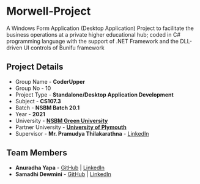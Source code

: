 # Morwell-Project
A Windows Form Application (Desktop Application) Project to facilitate the business operations at a private higher educational hub; coded in C# programming language with the support of .NET Framework and the DLL-driven UI controls of Bunifu framework

## Project Details
- Group Name - **CoderUpper**
- Group No - 10
- Project Type - **Standalone/Desktop Application Development**
- Subject - **CS107.3**
- Batch - **NSBM Batch 20.1**
- Year - **2021**
- University - [**NSBM Green University**](https://www.nsbm.ac.lk/)
- Partner University - [**University of Plymouth**](https://www.plymouth.ac.uk/)
- Supervisor - **Mr. Pramudya Thilakarathna** - [LinkedIn](https://www.linkedin.com/in/pramudya-tilakaratne-44023896/)

## Team Members
- **Anuradha Yapa** - [GitHub](https://github.com/AnuradhaYapa95) | [LinkedIn](https://www.linkedin.com/in/anuradha-yapa/)
- **Samadhi Dewmini** - [GitHub](https://github.com/samadhidew) | [LinkedIn](https://www.linkedin.com/in/samadhi-dewmini-119a4b221/)


